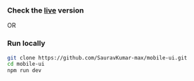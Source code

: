 ### Check the [live](https://mobile-ui.vercel.app/) version 

 OR

### Run locally
```bash
git clone https://github.com/SauravKumar-max/mobile-ui.git
cd mobile-ui
npm run dev
```
